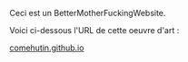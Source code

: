 Ceci est un BetterMotherFuckingWebsite.

Voici ci-dessous l'URL de cette oeuvre d'art :

[comehutin.github.io](comehutin.github.io)
